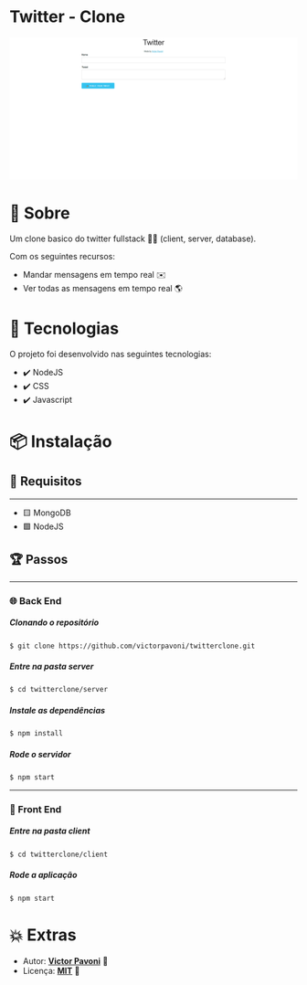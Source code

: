 # Twitter - Clone

![example-site](example-gif.gif)

# 📕 Sobre

Um clone basico do twitter fullstack 🐱‍👤 (client, server, database).

Com os seguintes recursos:

* Mandar mensagens em tempo real ✉️
* Ver todas as mensagens em tempo real 🌎

# 🚀 Tecnologias

O projeto foi desenvolvido nas seguintes tecnologias:
* ✔️ NodeJS 
* ✔️ CSS 
* ✔️ Javascript 


# 📦 Instalação

## 🔧 Requisitos
---
* 🟨 MongoDB
* 🟩 NodeJS

## 🏆 Passos
---
### 🌐 Back End
##### Clonando o repositório 
```bash
$ git clone https://github.com/victorpavoni/twitterclone.git
```
##### Entre na pasta server
```bash
$ cd twitterclone/server
```
##### Instale as dependências
```bash
$ npm install
```
##### Rode o servidor
```bash
$ npm start
```
---
### 📏 Front End
##### Entre na pasta client
```bash
$ cd twitterclone/client
```
##### Rode a aplicação
```bash
$ npm start
```

# 💥 Extras
* Autor: [**Victor Pavoni**](http://victorpavoni.github.io/) 👋
* Licença: [**MIT**](https://github.com/victorpavoni/twitterclone/blob/main/LICENSE) 🔑